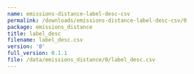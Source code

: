 ```yaml
---
name: emissions-distance-label-desc-csv
permalink: /downloads/emissions-distance-label-desc-csv/0
package: emissions_distance
title: label_desc
filename: label_desc.csv
version: '0'
full_version: 0.1.1
file: /data/emissions_distance/0/label_desc.csv
---
```

